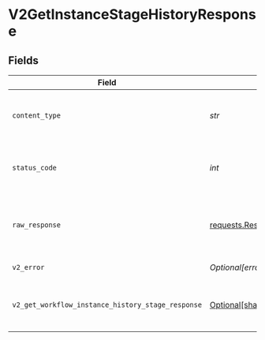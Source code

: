 # V2GetInstanceStageHistoryResponse


## Fields

| Field                                                                                                                          | Type                                                                                                                           | Required                                                                                                                       | Description                                                                                                                    |
| ------------------------------------------------------------------------------------------------------------------------------ | ------------------------------------------------------------------------------------------------------------------------------ | ------------------------------------------------------------------------------------------------------------------------------ | ------------------------------------------------------------------------------------------------------------------------------ |
| `content_type`                                                                                                                 | *str*                                                                                                                          | :heavy_check_mark:                                                                                                             | HTTP response content type for this operation                                                                                  |
| `status_code`                                                                                                                  | *int*                                                                                                                          | :heavy_check_mark:                                                                                                             | HTTP response status code for this operation                                                                                   |
| `raw_response`                                                                                                                 | [requests.Response](https://requests.readthedocs.io/en/latest/api/#requests.Response)                                          | :heavy_check_mark:                                                                                                             | Raw HTTP response; suitable for custom response parsing                                                                        |
| `v2_error`                                                                                                                     | *Optional[errors.V2Error]*                                                                                                     | :heavy_minus_sign:                                                                                                             | General error                                                                                                                  |
| `v2_get_workflow_instance_history_stage_response`                                                                              | [Optional[shared.V2GetWorkflowInstanceHistoryStageResponse]](../../models/shared/v2getworkflowinstancehistorystageresponse.md) | :heavy_minus_sign:                                                                                                             | The workflow instance stage history                                                                                            |